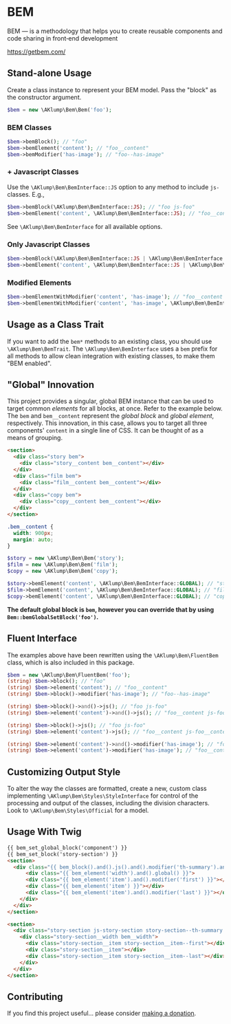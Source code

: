 # BEM

BEM — is a methodology that helps you to create reusable components and code sharing in front‑end development

<https://getbem.com/>

## Stand-alone Usage

Create a class instance to represent your BEM model. Pass the "block" as the constructor argument.

```php
$bem = new \AKlump\Bem\Bem('foo');
```

### BEM Classes

```php
$bem->bemBlock(); // "foo"
$bem->bemElement('content'); // "foo__content"
$bem->bemModifier('has-image'); // "foo--has-image"
```

### + Javascript Classes

Use the `\AKlump\Bem\BemInterface::JS` option to any method to include `js-` classes. E.g.,

```php
$bem->bemBlock(\AKlump\Bem\BemInterface::JS); // "foo js-foo"
$bem->bemElement('content', \AKlump\Bem\BemInterface::JS); // "foo__content js-foo__content"
```

See `\AKlump\Bem\BemInterface` for all available options.

### Only Javascript Classes

```php
$bem->bemBlock(\AKlump\Bem\BemInterface::JS | \AKlump\Bem\BemInterface::NO_BASE); // "js-foo"
$bem->bemElement('content', \AKlump\Bem\BemInterface::JS | \AKlump\Bem\BemInterface::NO_BASE); // "js-foo__content"
```

### Modified Elements

```php
$bem->bemElementWithModifier('content', 'has-image'); // "foo__content foo__content--has-image"
$bem->bemElementWithModifier('content', 'has-image', \AKlump\Bem\BemInterface::NO_BASE); // "foo__content--has-image"
```

## Usage as a Class Trait

If you want to add the `bem*` methods to an existing class, you should use `\AKlump\Bem\BemTrait`. The `\AKlump\Bem\BemInterface` uses a `bem` prefix for all methods to allow clean integration with existing classes, to make them "BEM enabled".

## "Global" Innovation

This project provides a singular, global BEM instance that can be used to target common _elements_ for all blocks, at once. Refer to the example below. The `bem` and `bem__content` represent the _global block_ and _global element_, respectively. This innovation, in this case, allows you to target all three components' `content` in a single line of CSS. It can be thought of as a means of grouping.

```html
<section>
  <div class="story bem">
    <div class="story__content bem__content"></div>
  </div>
  <div class="film bem">
    <div class="film__content bem__content"></div>
  </div>
  <div class="copy bem">
    <div class="copy__content bem__content"></div>
  </div>
</section>
```

```css
.bem__content {
  width: 900px;
  margin: auto;
}
```

```php
$story = new \AKlump\Bem\Bem('story');
$film = new \AKlump\Bem\Bem('film');
$copy = new \AKlump\Bem\Bem('copy');

$story->bemElement('content', \AKlump\Bem\BemInterface::GLOBAL); // "story__content bem__content"
$film->bemElement('content', \AKlump\Bem\BemInterface::GLOBAL); // "film__content bem__content"
$copy->bemElement('content', \AKlump\Bem\BemInterface::GLOBAL); // "copy__content bem__content"
```

**The default global block is `bem`, however you can override that by using `Bem::bemGlobalSetBlock('foo')`.**

## Fluent Interface

The examples above have been rewritten using the `\AKlump\Bem\FluentBem` class, which is also included in this package.

```php
$bem = new \AKlump\Bem\FluentBem('foo');
(string) $bem->block(); // "foo"
(string) $bem->element('content'); // "foo__content"
(string) $bem->block()->modifier('has-image'); // "foo--has-image"

(string) $bem->block()->and()->js(); // "foo js-foo"
(string) $bem->element('content')->and()->js(); // "foo__content js-foo__content"

(string) $bem->block()->js(); // "foo js-foo"
(string) $bem->element('content')->js(); // "foo__content js-foo__content"

(string) $bem->element('content')->and()->modifier('has-image'); // "foo__content foo__content--has-image"
(string) $bem->element('content')->modifier('has-image'); // "foo__content--has-image"
```

## Customizing Output Style

To alter the way the classes are formatted, create a new, custom class implementing `\AKlump\Bem\Styles\StyleInterface` for control of the processing and output of the classes, including the division characters. Look to `\AKlump\Bem\Styles\Official` for a model.

## Usage With Twig

```html
{{ bem_set_global_block('component') }}
{{ bem_set_block('story-section') }}
<section>
  <div class="{{ bem_block().and().js().and().modifier('th-summary').and().modifier('lang-en') }}">
      <div class="{{ bem_element('width').and().global() }}">
      <div class="{{ bem_element('item').and().modifier('first') }}"></div>
      <div class="{{ bem_element('item') }}"></div>
      <div class="{{ bem_element('item').and().modifier('last') }}"></div>
    </div>
  </div>
</section>

<section>
  <div class="story-section js-story-section story-section--th-summary story-section--lang-en">
    <div class="story-section__width bem__width">
      <div class="story-section__item story-section__item--first"></div>
      <div class="story-section__item"></div>
      <div class="story-section__item story-section__item--last"></div>
    </div>
  </div>
</section>
```

## Contributing

If you find this project useful... please consider [making a donation](https://www.paypal.com/cgi-bin/webscr?cmd=_s-xclick&hosted_button_id=4E5KZHDQCEUV8&item_name=Gratitude%20for%20aklump%2Fbem).



